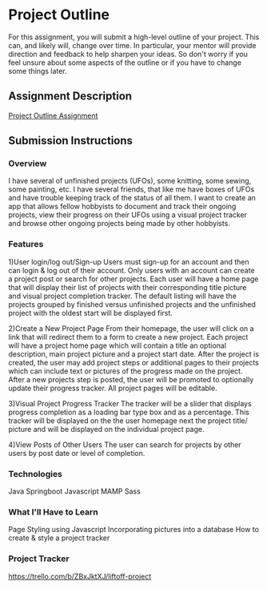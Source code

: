 # Project Outline
For this assignment, you will submit a high-level outline of your project. This can, and likely will, change over time. In particular, your mentor will provide direction and feedback to help sharpen your ideas. So don't worry if you feel unsure about some aspects of the outline or if you have to change some things later.

## Assignment Description
[Project Outline Assignment](https://education.launchcode.org/liftoff/modules/assignments/project-outline)

## Submission Instructions

### Overview
I  have several of unfinished projects (UFOs), some knitting, some sewing, some painting, etc.  I have several friends,
that like me have boxes of UFOs and have trouble keeping track of the status of all them. 
I want to create an app that allows fellow hobbyists to document and track their ongoing projects, view their
 progress on their UFOs using a visual project tracker and browse other ongoing projects being made by other hobbyists.
 
### Features
1)User login/log out/Sign-up
Users must sign-up for an account and then can login & log out of their account.  Only users with an account can create 
a project post or search for other projects. Each user will have a home page that will display their list of projects 
with their corresponding title picture and visual project completion tracker.
The default listing will have the projects grouped by finished versus unfinished projects and the unfinished project 
with the oldest start will be displayed first.

2)Create a New Project Page
From their homepage, the user will click on a link that will redirect them to a form to create a new project. 
Each project will have a project home page which will contain a title an optional description, main project picture 
and a project start date.
After the project is created, the user may add project steps or additional pages to their projects which can include 
text or pictures of the progress made on the project.  After a new projects step is posted, the user will be promoted to
optionally update their progress tracker. All project pages will be editable.

3)Visual Project Progress Tracker
The tracker will be a slider that displays progress completion as a loading bar type box and as a percentage. 
This tracker will be displayed on the the user homepage next the project title/ picture and will be displayed on the 
individual project page.

4)View Posts of Other Users
The user can search for projects by other users by post date or level of completion.

### Technologies
Java
Springboot
Javascript
MAMP
Sass

### What I'll Have to Learn
Page Styling using Javascript
Incorporating pictures into a database
How to create & style a project tracker


### Project Tracker
https://trello.com/b/ZBxJktXJ/liftoff-project
